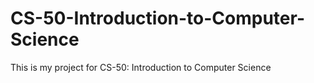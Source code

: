 # CS-50-Introduction-to-Computer-Science

This is my project for CS-50: Introduction to Computer Science
